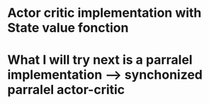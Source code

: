 # Actor critic implementation with State value fonction
# What I will try next is a parralel implementation --> synchonized parralel actor-critic
